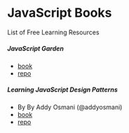 # JavaScript Books

List of Free Learning Resources


##### JavaScript Garden 
* [book](http://bonsaiden.github.io/JavaScript-Garden/)
* [repo](https://github.com/BonsaiDen/JavaScript-Garden)

##### Learning JavaScript Design Patterns
* By By Addy Osmani (@addyosmani)
* [book](http://addyosmani.com/resources/essentialjsdesignpatterns/book/)
* [repo](https://github.com/addyosmani/essential-js-design-patterns)
